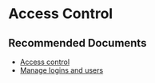 <properties
	pageTitle="security, privacy and compliance/access control"
	description="security, privacy and compliance/access control"
	service="microsoft.sql"
	resource="servers"
	authors="emlisa"
    ms.author="emlisa"
	displayOrder=""
	selfHelpType="generic"
	supportTopicIds="32629695"
	resourceTags=""
	productPesIds="13491"
	cloudEnvironments="public"
/>

# Access Control

## **Recommended Documents**

* [Access control](https://docs.microsoft.com/azure/sql-database/sql-database-control-access?WT.mc_id=pid:13491:sid:32629695/)<br>
* [Manage logins and users](https://docs.microsoft.com/azure/sql-database/sql-database-manage-logins?WT.mc_id=pid:13491:sid:32629695/)
